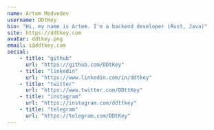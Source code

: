 ```yaml
---
name: Artem Medvedev
username: DDtKey
bio: "Hi, my name is Artem. I'm a backend developer (Rust, Java)"
site: https://ddtkey.com
avatar: ddtkey.png
email: i@ddtkey.com
social:
    - title: "github"
      url: "https://github.com/DDtKey"
    - title: "linkedin"
      url: "https://www.linkedin.com/in/ddtkey"
    - title: "twitter"
      url: "https://www.twitter.com/DDttKey"
    - title: "instagram"
      url: "https://instagram.com/ddttkey"
    - title: "telegram"
      url: "https://telegram.com/DDtKey"
---
```

